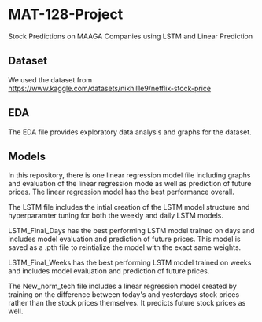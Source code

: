 # MAT-128-Project
Stock Predictions on MAAGA Companies using LSTM and Linear Prediction

## Dataset
We used the dataset from https://www.kaggle.com/datasets/nikhil1e9/netflix-stock-price

## EDA
The EDA file provides exploratory data analysis and graphs for the dataset.

## Models
In this repository, there is one linear regression model file including graphs and evaluation of the linear regression mode as well as prediction of future prices. The linear regression model has the best performance overall. 

The LSTM file includes the intial creation of the LSTM model structure and hyperparamter tuning for both the weekly and daily LSTM models. 

LSTM_Final_Days has the best performing LSTM model trained on days and includes model evaluation and prediction of future prices. This model is saved as a .pth file to reintialize the model with the exact same weights. 

LSTM_Final_Weeks has the best performing LSTM model trained on weeks and includes model evaluation and prediction of future prices. 

The New_norm_tech file includes a linear regression model created by training on the difference between today's and yesterdays stock prices rather than the stock prices themselves. It predicts future stock prices as well. 
